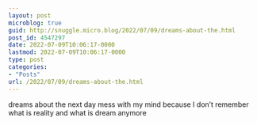 ```yaml
---
layout: post
microblog: true
guid: http://snuggle.micro.blog/2022/07/09/dreams-about-the.html
post_id: 4547297
date: 2022-07-09T10:06:17-0000
lastmod: 2022-07-09T10:06:17-0000
type: post
categories:
- "Posts"
url: /2022/07/09/dreams-about-the.html
---
```

<p>dreams about the next day mess with my mind because I don’t remember what is reality and what is dream anymore</p>
